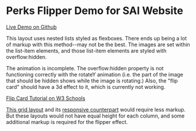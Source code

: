 # Perks Flipper Demo for SAI Website

[Live Demo on Github](https://kpwagnersource.github.io/)

This layout uses nested lists styled as flexboxes. There ends up being a lot of markup with this method--may not be the best. The images are set within the list-item elements, and those list-item elements are styled with overflow:hidden.

The animation is incomplete. The overflow:hidden property is not functioning correctly with the rotateY animation (i.e. the part of the image that should be hidden shows while the image is rotating.) Also, the "flip card" should have a 3d effect to it, which is currently not working.

[Flip Card Tutorial on W3 Schools](https://www.w3schools.com/howto/howto_css_flip_card.asp)

[This grid layout](https://www.w3schools.com/howto/howto_js_image_grid.asp) and its [responsive counterpart](https://www.w3schools.com/howto/howto_css_image_grid_responsive.asp) would require less markup. But these layouts would not have equal height for each column, and some additional markup is required for the flipper effect.
